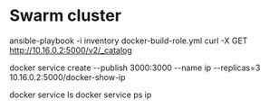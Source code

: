 # Swarm cluster

ansible-playbook -i inventory docker-build-role.yml
curl -X GET http://10.16.0.2:5000/v2/_catalog

docker service create --publish 3000:3000 --name ip --replicas=3 10.16.0.2:5000/docker-show-ip

docker service ls
docker service ps ip


